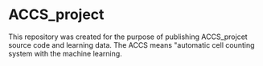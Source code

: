# ACCS_project
This repository was created for the purpose of publishing ACCS_projcet source code and learning data.
The ACCS means "automatic cell counting system with the machine learning.
